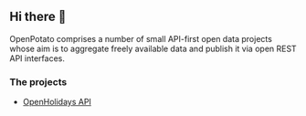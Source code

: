 ## Hi there 👋

OpenPotato comprises a number of small API-first open data projects whose aim is to aggregate freely available data and publish it via open REST API interfaces.

### The projects

+ [OpenHolidays API](https://www.openholidaysapi.org/)
